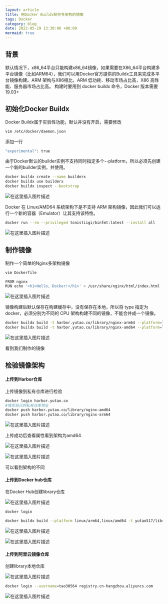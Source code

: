 ```yaml
---
layout: article
title: 用Docker Buildx制作多架构的镜像
tags: Docker
category: blog
date: 2022-05-29 13:30:00 +08:00
mermaid: true
---
```

## 背景

默认情况下，x86_64平台只能构建x86_64镜像，如果需要在X86_64平台构建多平台镜像（比如ARM64），我们可以用Docker官方提供的Buildx工具来完成多平台镜像构建。ARM 架构与X86相比，ARM 低功耗、移动市场占比高，X86 高性能、服务器市场占比高。
构建时要用到 docker buildx 命令，Docker 版本需要 19.03+

## 初始化Docker Buildx
Docker Buildx属于实验性功能，默认并没有开启，需要修改

```bash
vim /etc/docker/daemon.json
```
添加一行
```bash
"experimental": true
```
由于Docker默认的builder实例不支持同时指定多个--platform，所以必须先创建一个新的builder实例，并使用。
```bash
docker buildx create --name builderx
docker buildx use builderx
docker buildx inspect --bootstrap
```
![在这里插入图片描述](https://img-blog.csdnimg.cn/71d575fe81194e24b58fb7fc9b939232.png)

Docker 在 Linux/AMD64 系统架构下是不支持 ARM 架构镜像，因此我们可以运行一个新的容器（Emulator）让其支持该特性。

```bash
docker run --rm --privileged tonistiigi/binfmt:latest --install all
```
![在这里插入图片描述](https://img-blog.csdnimg.cn/16802f60963549b4a8e6b88214c538e9.png)

## 制作镜像
制作一个简单的Nginx多架构镜像

```bash
vim Dockerfile
```

```bash
FROM nginx
RUN echo '<h1>Hello, Docker!</h1>' > /usr/share/nginx/html/index.html
```

![在这里插入图片描述](https://img-blog.csdnimg.cn/2d9ebd4bff744d4e87e3bdb60ca191da.png)

镜像构建后默认保存在构建缓存中，没有保存在本地，所以将 type 指定为 docker，必须分别为不同的 CPU 架构构建不同的镜像，不能合并成一个镜像。

```bash
docker buildx build -t harbor.yutao.co/library/nginx-arm64 --platform=linux/arm64 -o type=docker .
docker buildx build -t harbor.yutao.co/library/nginx-amd64 --platform=linux/amd64 -o type=docker .
```
![在这里插入图片描述](https://img-blog.csdnimg.cn/a74801e882b24c28b9847d123fce5fa4.png)

看到我们制作的镜像

## 检验镜像架构

#### 上传到Harbor仓库

上传镜像到私有仓库进行检验

```bash
docker login harbor.yutao.co
#填写自己的私有仓库地址
docker push harbor.yutao.co/library/nginx-amd64 
docker push harbor.yutao.co/library/nginx-arm64   
```
![在这里插入图片描述](https://img-blog.csdnimg.cn/ed478e4fed564dc18340bd54076bd6c4.png)

上传成功后查看属性看到架构为amd64

![在这里插入图片描述](https://img-blog.csdnimg.cn/e540ca8760ba40fe8d1f32e7a008174d.png)

![在这里插入图片描述](https://img-blog.csdnimg.cn/cf0e13df21184575b9131483e56953b1.png)

可以看到架构的不同

#### 上传到Docker hub仓库
在Docker Hub创建library仓库

![在这里插入图片描述](https://img-blog.csdnimg.cn/cd6a1963f16f45049ccaf8755cff3258.png)

```bash
docker login
```

```bash
docker buildx build --platform linux/arm64,linux/amd64 -t yutao517/library . --push
```
![在这里插入图片描述](https://img-blog.csdnimg.cn/86bcd284a3d14a5a80d50c1d3a4579d0.png)

![在这里插入图片描述](https://img-blog.csdnimg.cn/005639b577294775be26e3952c39da08.png)

#### 上传到阿里云镜像仓库
创建library本地仓库

![在这里插入图片描述](https://img-blog.csdnimg.cn/5389cbc4c1bc4e1b866e9320a1126c61.png)

```bash
docker login --username=tao30564 registry.cn-hangzhou.aliyuncs.com
```
![在这里插入图片描述](https://img-blog.csdnimg.cn/a32649f7cfe34ea9a372d4de03e39187.png)
